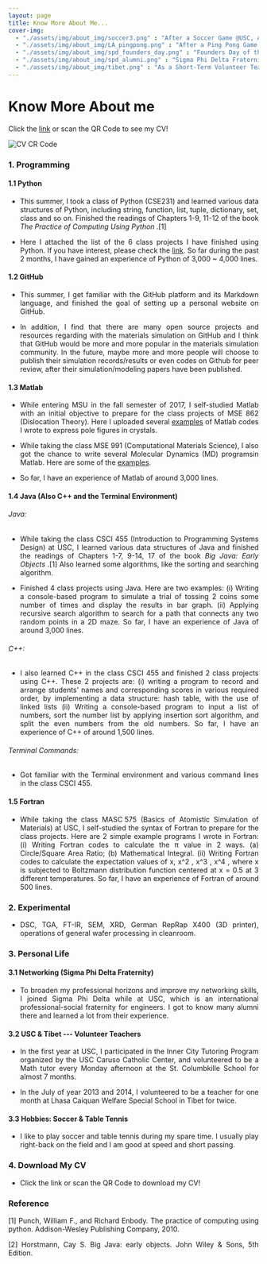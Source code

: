 ```yaml
---
layout: page
title: Know More About Me...
cover-img: 
  - "./assets/img/about_img/soccer3.png" : "After a Soccer Game @USC, April 2017"
  - "./assets/img/about_img/LA_pingpong.png" : "After a Ping Pong Game @USC, May 2016"
  - "./assets/img/about_img/spd_founders_day.png" : "Founders Day of the Sigma Phi Delta Fraternity @USC, April 2017"
  - "./assets/img/about_img/spd_alumni.png" : "Sigma Phi Delta Fraternity, Networking with Alumni @USC, April 2017"
  - "./assets/img/about_img/tibet.png" : "As a Short-Term Volunteer Teacher @Tibet, Aug 2014"
---
```


# Know More About me
<p style="text-align: justify"> </p>
<p style="text-align: justify"> </p>
<p style="text-align: justify"> Click the <a href="https://drive.google.com/file/d/1kup2rK-AbDI_OVYOgqJx4dpmkzV97PI9/view?usp=sharing">link</a> or scan the QR Code to see my CV!</p>

![CV CR Code](https://drive.google.com/file/d/1Naf34tkTZ-YczFFkqweJYz_94YhxbvhP/view?usp=sharing)

### 1. Programming
<p style="text-align: justify"> </p>

#### 1.1 Python 
* <p style="text-align: justify"> This summer, I took a class of Python (CSE231) and learned various data structures of Python, including string, function, list, tuple, dictionary, set, class and so on. Finished the readings of Chapters 1-9, 11-12 of the book <i> The Practice of Computing Using Python </i> .[1]</p>

* <p style="text-align: justify"> Here I attached the list of the 6 class projects I have finished using Python. If you have interest, please check the <a href="https://drive.google.com/drive/folders/1Lp1VTEmsLFz93kLzTfxlGmvEO5mB_0y6?usp=sharing">link</a>. So far during the past 2 months, I have gained an experience of Python of 3,000 ~ 4,000 lines. </p>

#### 1.2 GitHub  
* <p style="text-align: justify"> This summer, I get familiar with the GitHub platform and its Markdown language, and finished the goal of setting up a personal website on GitHub. </p>

* <p style="text-align: justify"> In addition, I find that there are many open source projects and resources regarding with the materials simulation on GitHub and I think that GitHub would be more and more popular in the materials simulation community. In the future, maybe more and more people will choose to publish their simulation records/results or even codes on Github for peer review, after their simulation/modeling papers have been published. </p>

#### 1.3 Matlab
* <p style="text-align: justify"> While entering MSU in the fall semester of 2017, I self-studied Matlab with an initial objective to prepare for the class projects of MSE 862 (Dislocation Theory). Here I uploaded several <a href="https://drive.google.com/drive/folders/1kXQ8amdsIHOGrlMsHyeI-OOyRCg-v3va?usp=sharing">examples</a> of Matlab codes I wrote to express pole figures in crystals. </p>

* <p style="text-align: justify"> While taking the class MSE 991 (Computational Materials Science), I also got the chance to write several Molecular Dynamics (MD) programsin Matlab. Here are some of the <a href="https://drive.google.com/drive/folders/153voqd3fobC8xD0aex3zamI0bneFZyaA?usp=sharing"> examples</a>. </p>

* <p style="text-align: justify"> So far, I have an experience of Matlab of around 3,000 lines. </p>

#### 1.4 Java (Also C++ and the Terminal Environment)
<p style="text-align: justify"> </p>

###### Java:
* <p style="text-align: justify"> While taking the class CSCI 455 (Introduction to Programming Systems Design) at USC, I learned various data structures of Java and finished the readings of Chapters 1-7, 9-14, 17 of the book <i> Big Java: Early Objects </i> .[1] Also learned some algorithms, like the sorting and searching algorithm. </p>

* <p style="text-align: justify"> Finished 4 class projects using Java. Here are two examples: (i) Writing a console-based program to simulate a trial of tossing 2 coins some number of times and display the results in bar graph. (ii) Applying recursive search algorithm to search for a path that connects any two random points in a 2D maze. So far, I have an experience of Java of around 3,000 lines. </p>

###### C++:
* <p style="text-align: justify"> I also learned C++ in the class CSCI 455 and finished 2 class projects using C++. These 2 projects are: (i) writing a program to record and arrange students’ names and corresponding scores in various required order, by implementing a data structure: hash table, with the use of linked lists (ii) Writing a console-based program to input a list of numbers, sort the number list by applying insertion sort algorithm, and split the even numbers from the old numbers. So far, I have an experience of C++ of around 1,500 lines. </p>

###### Terminal Commands:
* <p style="text-align: justify"> Got familiar with the Terminal environment and various command lines in the class CSCI 455. </p>

#### 1.5 Fortran 
* <p style="text-align: justify"> While taking the class MASC 575 (Basics of Atomistic Simulation of Materials) at USC, I self-studied  the syntax of Fortran to prepare for the class projects. Here are 2 simple example programs I wrote in Fortran: (i) Writing Fortran codes to calculate the π value in 2 ways. (a) Circle/Square Area Ratio; (b) Mathematical Integral. (ii) Writing Fortran codes to calculate the expectation values of x, x^2 , x^3 , x^4 , where x is subjected to Boltzmann distribution function centered at x = 0.5 at 3 different temperatures. So far, I have an experience of Fortran of around 500 lines.</p> 

### 2. Experimental
* <p style="text-align: justify"> DSC, TGA, FT-IR, SEM, XRD, German RepRap X400 (3D printer), operations of general wafer processing in cleanroom. </p>


### 3. Personal Life 
<p style="text-align: justify"> </p>

#### 3.1 Networking (Sigma Phi Delta Fraternity)
* <p style="text-align: justify"> To broaden my professional horizons and improve my networking skills, I joined Sigma Phi Delta while at USC, which is an international professional-social fraternity for engineers. I got to know many alumni there and learned a lot from their experience. </p>

#### 3.2 USC & Tibet --- Volunteer Teachers
* <p style="text-align: justify"> In the first year at USC, I participated in the Inner City Tutoring Program organized by the USC Caruso Catholic Center, and volunteered to be a Math tutor every Monday afternoon at the St. Columbkille School for almost 7 months. </p>

* <p style="text-align: justify"> In the July of year 2013 and 2014, I volunteered to be a teacher for one month at Lhasa Caiquan Welfare Special School in Tibet for twice. </p>


#### 3.3 Hobbies: Soccer & Table Tennis
* <p style="text-align: justify"> I like to play soccer and table tennis during my spare time. I usually play right-back on the field and I am good at speed and short passing. </p>

### 4. Download My CV 
* <p style="text-align: justify"> Click the link or scan the QR Code to download my CV!</p>


### Reference
<p style="text-align: justify"> [1] Punch, William F., and Richard Enbody. The practice of computing using python. Addison-Wesley Publishing Company, 2010. </p>

<p style="text-align: justify"> [2] Horstmann, Cay S. Big Java: early objects. John Wiley & Sons, 5th Edition. </p>


